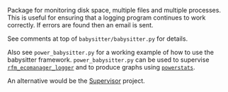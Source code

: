 Package for monitoring disk space, multiple files and multiple processes.
This is useful for ensuring that a logging program continues to work correctly.
If errors are found then an email is sent.

See comments at top of `babysitter/babysitter.py` for details.

Also see `power_babysitter.py` for a working example of how to use the babysitter framework.
`power_babysitter.py` can be used to supervise [`rfm_ecomanager_logger`](https://github.com/JackKelly/rfm_ecomanager_logger)
and to produce graphs using [`powerstats`](https://github.com/JackKelly/powerstats).

An alternative would be the [Supervisor](http://supervisord.org/) project.
